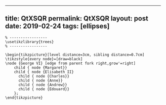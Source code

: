 ---
 title: QtXSQR
 permalink: QtXSQR
 layout: post
 date: 2019-02-24
 tags: [ellipses]
 ---

```latex% Dans le préambule
% -----------------
\usetikzlibrary{trees}
% -----------------

\begin{tikzpicture}[level distance=3cm, sibling distance=0.7cm]
\tikzstyle{every node}=[draw=black]
\node {George VI} [edge from parent fork right,grow'=right]
    child { node {Margaret}}
    child { node {Elisabeth II}
      child { node {Charles}}
      child { node {Anne}}
      child { node {Andrew}}
      child { node {Edouard}}
    };
\end{tikzpicture}
```